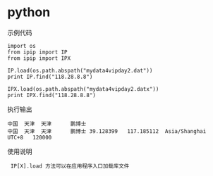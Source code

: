 # python

示例代码

    import os
    from ipip import IP
    from ipip import IPX

    IP.load(os.path.abspath("mydata4vipday2.dat"))
    print IP.find("118.28.8.8")

    IPX.load(os.path.abspath("mydata4vipday2.datx"))
    print IPX.find("118.28.8.8")


执行输出

    中国	天津	天津		鹏博士
    中国	天津	天津		鹏博士	39.128399	117.185112	Asia/Shanghai	UTC+8	120000


使用说明

	 IP[X].load 方法可以在应用程序入口加载库文件